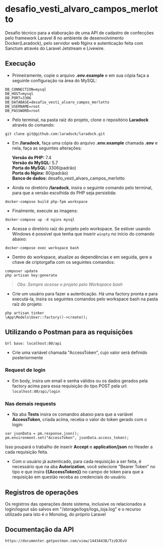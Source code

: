 # desafio_vesti_alvaro_campos_merlotto
<p> Desafio técnico para a elaboração de uma API de cadastro de confecções pelo framework Laravel 8 no ambiente de desenvolvimento Docker(Laradock), pelo servidor web Nginx e autenticação feita com Sanctum através do Laravel Jetstream e Livewire.</p>

## Execução
- Primeiramente, copie o arquivo <strong>.env.example</strong> e em sua cópia faça a seguinte configuração na área do MySQL:
```
DB_CONNECTION=mysql
DB_HOST=mysql
DB_PORT=3306
DB_DATABASE=desafio_vesti_alvaro_campos_merlotto
DB_USERNAME=root
DB_PASSWORD=root
```

- Pelo terminal, na pasta raíz do projeto, clone o repositório <strong>Laradock</strong> através do comando:<br>
```
git clone git@github.com:laradock/laradock.git
```

- Em <strong>/laradock</strong>, faça uma cópia do arquivo <strong>.env.example</strong> chamada <strong>.env</strong> e nela, faça as seguintes alterações:</p>
<strong>Versão do PHP:</strong> 7.4<br>
<strong>Versão do MySQL:</strong> 5.7<br>
<strong>Porta do MySQL:</strong> 3306(padrão)<br>
<strong>Porta do Nginx:</strong> 80(padrão)<br>
<strong>Banco de dados:</strong> desafio_vesti_alvaro_campos_merlotto<br>

- Ainda no diretório <strong>/laradock</strong>, insira o seguinte comando pelo terminal, para que a versão escolhida do PHP seja persistida:
```
docker-compose build php-fpm workspace
```

- Finalmente, execute as imagens:
```
docker-compose up -d nginx mysql
```

- Acesse o diretório raíz do projeto pelo workspace. Se estiver usando Windows é possível que tenha que inserir ```winpty``` no início do comando abaixo:
```
docker-compose exec workspace bash
```

- Dentro do workspace, atualize as dependências e em seguida, gere a chave de criptorgafia com os seguintes comandos:<br>
```
composer update
php artisan key:generate
```
 > <em>Obs: Sempre acesse o projeto pelo Workspace bash</em>

- Crie um usuário para fazer a autenticação. Há uma factory pronta e para executá-la, insira os seguintes comandos pelo workspace bash na pasta raíz do projeto:
```
php artisan tinker
\App\Models\User::factory()->create();
```

## Utilizando o Postman para as requisições
```
Url base: localhost:80/api
```

- Crie uma variável chamada "AccessToken", cujo valor será definido posteriormente

### Request de login
- Em body, insira um email e senha válidos ou os dados gerados pela factory acima para essa requisição do tipo POST pela url: `localhost:80/api/login`

### Nas demais requests
- Na aba <strong>Tests</strong> insira os comandos abaixo para que a variável <strong>AccessToken</strong>, criada acima, receba o valor do token gerado com o login:
```
var jsonData = pm.response.json();
pm.environment.set("AccessToken", jsonData.access_token);
```
<p>Isso poupará o trabalho de inserir <strong>Accept</strong> e <strong>application/json</strong> no </strong>Header</strong> a cada requisição feita.

- Com o usuário já autenticado, para cada requisição a ser feita, é necessário que na aba <strong>Autorization</strong>, você selecione "Bearer Token" no tipo e que insira <strong>{{AccessToken}}</strong> no campo de token para que a requisição em questão receba as credenciais do usuário.

## Registros de operações
Os registros das operações deste sistema, inclusive os relacionados a login/logout são salvos em "/storage/logs/logs_loja.log" e o recurso utilizado para isto é o Monolog, do próprio Laravel

## Documentação da API
```
https://documenter.getpostman.com/view/14434438/TzzDJEvU
```
